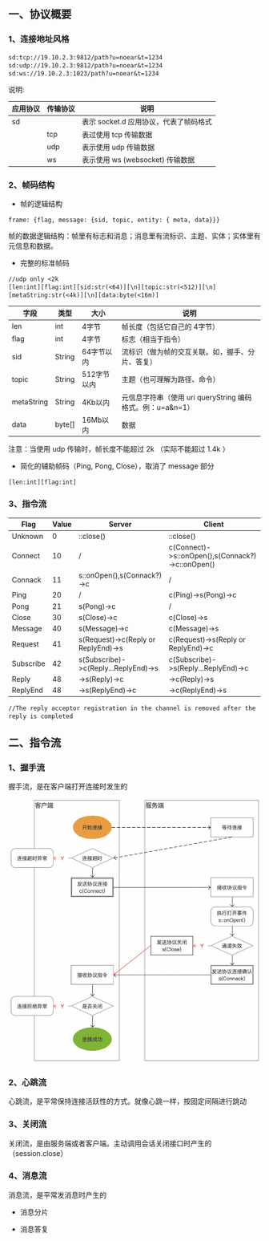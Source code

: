 
## 一、协议概要


### 1、连接地址风格

```
sd:tcp://19.10.2.3:9812/path?u=noear&t=1234
sd:udp://19.10.2.3:9812/path?u=noear&t=1234
sd:ws://19.10.2.3:1023/path?u=noear&t=1234
```

说明:

| 应用协议 | 传输协议 | 说明                       |
|------|------|--------------------------|
| sd   |      | 表示 socket.d 应用协议，代表了帧码格式 |
|      | tcp  | 表过使用 tcp 传输数据            |
|      | udp  | 表示使用 udp 传输数据            |
|      | ws   | 表示使用 ws (websocket) 传输数据 |



### 2、帧码结构

* 帧的逻辑结构

```
frame: {flag, message: {sid, topic, entity: { meta, data}}}
```

帧的数据逻辑结构：帧里有标志和消息；消息里有流标识、主题、实体；实体里有元信息和数据。

* 完整的标准帧码

```
//udp only <2k
[len:int][flag:int][sid:str(<64)][\n][topic:str(<512)][\n][metaString:str(<4k)][\n][data:byte(<16m)]
```

| 字段         | 类型     | 大小  | 说明                                      |
|------------|--------|-----|-----------------------------------------|
| len        | int    | 4字节 | 帧长度（包括它自己的 4字节）                         |
| flag       | int    | 4字节 | 标志（相当于指令）                               |
| sid        | String | 64字节以内 | 流标识（做为帧的交互关联。如，握手、分片、答复）                |
| topic      | String | 512字节以内 | 主题（也可理解为路径、命令）                          |
| metaString | String | 4Kb以内 | 元信息字符串（使用 uri queryString 编码格式。例：u=a&n=1） |
| data       | byte[] | 16Mb以内 | 数据                                      |

注意：当使用 udp 传输时，帧长度不能超过 2k （实际不能超过 1.4k ）

* 简化的辅助帧码（Ping, Pong, Close），取消了 message 部分

```
[len:int][flag:int]
```

### 3、指令流

| Flag         | Value | Server                               | Client                                                | 
|--------------|-------|--------------------------------------|-------------------------------------------------------|
| Unknown      | 0     | ::close()                            | ::close()                                             | 
| Connect      | 10    | /                                    | c(Connect)->s::onOpen(),s(Connack?)->c::onOpen() | 
| Connack      | 11    | s::onOpen(),s(Connack?)->c           | /                                                     | 
| Ping         | 20    | /                                    | c(Ping)->s(Pong)->c                                   | 
| Pong         | 21    | s(Pong)->c                           | /                                                     | 
| Close        | 30    | s(Close)->c                          | c(Close)->s                                           | 
| Message      | 40    | s(Message)->c                        | c(Message)->s                                         | 
| Request      | 41    | s(Request)->c(Reply or ReplyEnd)->s  | c(Request)->s(Reply or ReplyEnd)->c                   |  
| Subscribe    | 42    | s(Subscribe)->c(Reply...ReplyEnd)->s | c(Subscribe)->s(Reply...ReplyEnd)->c                  | 
| Reply        | 48    | ->s(Reply)->c                        | ->c(Reply)->s                                         | 
| ReplyEnd     | 48    | ->s(ReplyEnd)->c                     | ->c(ReplyEnd)->s                                      | 

```
//The reply acceptor registration in the channel is removed after the reply is completed
```

## 二、指令流

### 1、握手流

握手流，是在客户端打开连接时发生的

<img src="protocol-1.png" width="520" />

### 2、心跳流

心跳流，是平常保持连接活跃性的方式。就像心跳一样，按固定间隔进行跳动

### 3、关闭流

关闭流，是由服务端或者客户端。主动调用会话关闭接口时产生的（session.close）


### 4、消息流

消息流，是平常发消息时产生的

* 消息分片


* 消息答复

